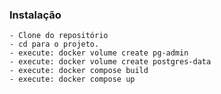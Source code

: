 ### Instalação

    - Clone do repositório
    - cd para o projeto.
    - execute: docker volume create pg-admin
    - execute: docker volume create postgres-data
    - execute: docker compose build
    - execute: docker compose up

